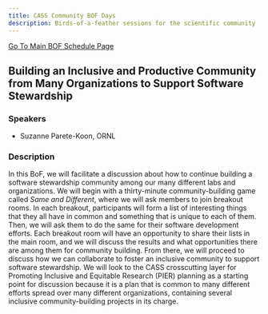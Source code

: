 ```yaml
---
title: CASS Community BOF Days
description: Birds-of-a-feather sessions for the scientific community
---
```


[Go To Main BOF Schedule Page](../bofs.md)

## Building an Inclusive and Productive Community from Many Organizations to Support Software Stewardship 

### Speakers

- Suzanne Parete-Koon, ORNL 

### Description

In this BoF, we will facilitate a discussion about how to continue building a software stewardship community among our many different labs and organizations. We will begin with a thirty-minute community-building game called _Same and Different_, where we will ask members to join breakout rooms. In each breakout, participants will form a list of  interesting things that they all have in common and something that is unique to each of them. Then, we will ask them to do the same for their software development efforts. Each breakout room will have an opportunity to share their lists in the main room, and we will discuss the results and what opportunities there are among them for community building. From there, we will proceed to discuss how we can collaborate to foster an inclusive community to support software stewardship. We will look to the CASS crosscutting layer for Promoting Inclusive and Equitable Research (PIER) planning as a starting point for discussion because it is a plan that is common to many different efforts spread over many different organizations, containing several inclusive community-building projects in its charge.
